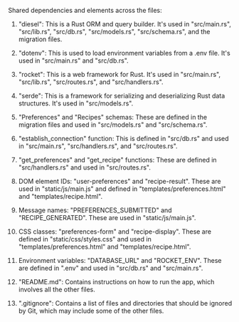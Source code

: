 Shared dependencies and elements across the files:

1. "diesel": This is a Rust ORM and query builder. It's used in "src/main.rs", "src/lib.rs", "src/db.rs", "src/models.rs", "src/schema.rs", and the migration files.

2. "dotenv": This is used to load environment variables from a .env file. It's used in "src/main.rs" and "src/db.rs".

3. "rocket": This is a web framework for Rust. It's used in "src/main.rs", "src/lib.rs", "src/routes.rs", and "src/handlers.rs".

4. "serde": This is a framework for serializing and deserializing Rust data structures. It's used in "src/models.rs".

5. "Preferences" and "Recipes" schemas: These are defined in the migration files and used in "src/models.rs" and "src/schema.rs".

6. "establish_connection" function: This is defined in "src/db.rs" and used in "src/main.rs", "src/handlers.rs", and "src/routes.rs".

7. "get_preferences" and "get_recipe" functions: These are defined in "src/handlers.rs" and used in "src/routes.rs".

8. DOM element IDs: "user-preferences" and "recipe-result". These are used in "static/js/main.js" and defined in "templates/preferences.html" and "templates/recipe.html".

9. Message names: "PREFERENCES_SUBMITTED" and "RECIPE_GENERATED". These are used in "static/js/main.js".

10. CSS classes: "preferences-form" and "recipe-display". These are defined in "static/css/styles.css" and used in "templates/preferences.html" and "templates/recipe.html".

11. Environment variables: "DATABASE_URL" and "ROCKET_ENV". These are defined in ".env" and used in "src/db.rs" and "src/main.rs".

12. "README.md": Contains instructions on how to run the app, which involves all the other files.

13. ".gitignore": Contains a list of files and directories that should be ignored by Git, which may include some of the other files.
